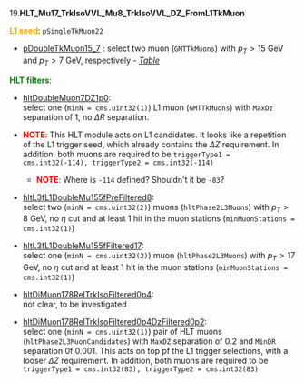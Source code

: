 19.**HLT_Mu17_TrkIsoVVL_Mu8_TrkIsoVVL_DZ_FromL1TkMuon**

<span style="color:orange">**L1 seed**</span>: `pSingleTkMuon22`

- [pDoubleTkMuon15_7](../Phase2Menu_Legacy/DoubleTkMuon157.html) : select two muon (`GMTTkMuons`) with $p_T>15$ GeV and $p_T>7$ GeV, respectively - *[Table](../Tables/pDoubleTkMuon15_7.md)*

<span style="color:green">**HLT filters**</span>:

- [hltDoubleMuon7DZ1p0](../Phase2Menu_Legacy/hltDoubleMuon7DZ1p0.html):<br> 
select one (`minN = cms.uint32(1)`) L1 muon (`GMTTkMuons`) with `MaxDz` separation of 1, no $\Delta R$ separation. 

* <span style="color:red">**NOTE**</span>: This HLT module acts on L1 candidates. It looks like a repetition of the L1 trigger seed, which already contains the $\Delta Z$ requirement. In addition, both muons are required to be `triggerType1 = cms.int32(-114), triggerType2 = cms.int32(-114)`

    * <span style="color:red">**NOTE**</span>: Where is `-114` defined? Shouldn't it be `-83`?

- [hltL3fL1DoubleMu155fPreFiltered8](../Phase2Menu_Legacy/hltL3fL1DoubleMu155fPreFiltered8.html):<br>
select two (`minN = cms.uint32(2)`) muons (`hltPhase2L3Muons`) with $p_T>8$ GeV, no $\eta$ cut and at least 1 hit in the muon stations (`minMuonStations = cms.int32(1)`)

- [hltL3fL1DoubleMu155fFiltered17](../Phase2Menu_Legacy/hltL3fL1DoubleMu155fFiltered17.html):<br>
select one (`minN = cms.uint32(2)`) muon (`hltPhase2L3Muons`) with $p_T>17$ GeV, no $\eta$ cut and at least 1 hit in the muon stations (`minMuonStations = cms.int32(1)`)

- [hltDiMuon178RelTrkIsoFiltered0p4](../Phase2Menu_Legacy/hltDiMuon178RelTrkIsoFiltered0p4.html):<br>
not clear, to be investigated

- [hltDiMuon178RelTrkIsoFiltered0p4DzFiltered0p2](../Phase2Menu_Legacy/hltDiMuon178RelTrkIsoFiltered0p4DzFiltered0p2.html):<br>
select one (`minN = cms.uint32(1)`) pair of HLT muons (`hltPhase2L3MuonCandidates`) with `MaxDZ` separation of 0.2 and `MinDR` separation 0f 0.001. This acts on top pf the L1 trigger selections, with a looser $\Delta Z$ requirement. In addition, both muons are required to be `triggerType1 = cms.int32(83), triggerType2 = cms.int32(83)`

